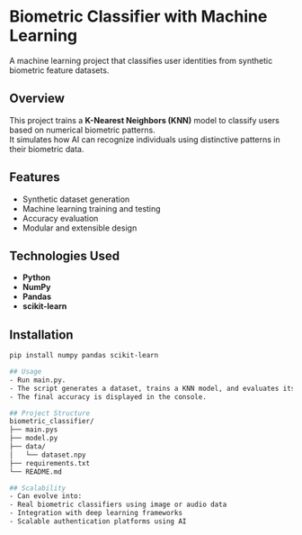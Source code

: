 # Biometric Classifier with Machine Learning
A machine learning project that classifies user identities from synthetic biometric feature datasets.

## Overview
This project trains a **K-Nearest Neighbors (KNN)** model to classify users based on numerical biometric patterns.  
It simulates how AI can recognize individuals using distinctive patterns in their biometric data.

## Features
- Synthetic dataset generation  
- Machine learning training and testing  
- Accuracy evaluation  
- Modular and extensible design  

## Technologies Used
- **Python**
- **NumPy**
- **Pandas**
- **scikit-learn**

## Installation
```bash
pip install numpy pandas scikit-learn

## Usage
- Run main.py.
- The script generates a dataset, trains a KNN model, and evaluates its accuracy.
- The final accuracy is displayed in the console.

## Project Structure
biometric_classifier/
├── main.pys
├── model.py
├── data/
│   └── dataset.npy
├── requirements.txt
└── README.md

## Scalability
- Can evolve into:
- Real biometric classifiers using image or audio data
- Integration with deep learning frameworks
- Scalable authentication platforms using AI
